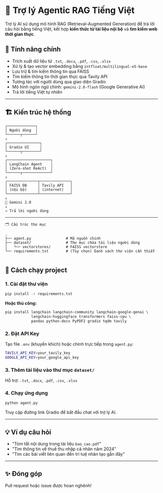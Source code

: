 # 🤖 Trợ lý Agentic RAG Tiếng Việt

Trợ lý AI sử dụng mô hình RAG (Retrieval-Augmented Generation) để trả lời câu hỏi bằng tiếng Việt, kết hợp **kiến thức từ tài liệu nội bộ** và **tìm kiếm web thời gian thực**.

## 🧩 Tính năng chính

- Trích xuất dữ liệu từ `.txt`, `.docx`, `.pdf`, `.csv`, `.xlsx`
- Xử lý & tạo vector embedding bằng `intfloat/multilingual-e5-base`
- Lưu trữ & tìm kiếm thông tin qua FAISS
- Tìm kiếm thông tin thời gian thực qua Tavily API
- Tương tác với người dùng qua giao diện Gradio
- Mô hình ngôn ngữ chính: `gemini-2.0-flash` (Google Generative AI)
- Trả lời tiếng Việt tự nhiên

---

## 🏗️ Kiến trúc hệ thống
````
┌─────────────┐
│ Người dùng  │
└──────┬──────┘
↓
┌───────────────┐
│ Gradio UI     │
└──────┬────────┘
↓
┌────────────────────┐
│ LangChain Agent    │
│ (Zero-shot ReAct)  │
└──────┬─────────────┘
↓
┌──────────────┬──────────────┐
│ FAISS DB     │ Tavily API   │
│ (nội bộ)     │ (internet)   │
└──────────────┴──────────────┘
↓
🧠 Gemini 2.0
↓
→ Trả lời người dùng

````
---

````
🗂️ Cấu trúc thư mục

.
├── agent.py                # Mã nguồn chính
├── dataset/                # Thư mục chứa tài liệu người dùng
│   └── vectorstores/       # FAISS vectorstore
└── requirements.txt        # (Tùy chọn) Danh sách thư viện cần thiết


````

## 🚀 Cách chạy project

### 1. Cài đặt thư viện

```bash
pip install -r requirements.txt
````

**Hoặc thủ công:**

```bash
pip install langchain langchain-community langchain-google-genai \
            langchain-huggingface transformers faiss-cpu \
            pandas python-docx PyPDF2 gradio tqdm tavily
```

### 2. Đặt API Key

Tạo file `.env` (khuyến khích) hoặc chỉnh trực tiếp trong `agent.py`:

```bash
TAVILY_API_KEY=your_tavily_key
GOOGLE_API_KEY=your_google_api_key
```

### 3. Thêm tài liệu vào thư mục `dataset/`

Hỗ trợ: `.txt`, `.docx`, `.pdf`, `.csv`, `.xlsx`

### 4. Chạy ứng dụng

```bash
python agent.py
```

Truy cập đường link Gradio để bắt đầu chat với trợ lý AI.

---

## 💡 Ví dụ câu hỏi

* "Tóm tắt nội dung trong tài liệu `bao_cao.pdf`"
* "Tìm thông tin về thuế thu nhập cá nhân năm 2024"
* "Tìm các bài viết liên quan đến trí tuệ nhân tạo gần đây"

---

## ✨ Đóng góp

Pull request hoặc issue được hoan nghênh!
